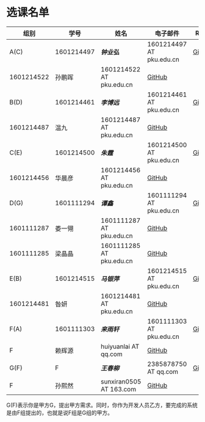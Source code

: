 选课名单
=======

组别 | 学号   |  姓名  |  电子邮件 | Repo
---- | ------ | ------ | -------- | ------
A(C) | 1601214497  | _**钟业弘**_| 1601214497 AT  pku.edu.cn | [GitHub](https://github.com/zhongyehong/oo-homework)
  | 1601214522  | 孙鹏晖| 1601214522 AT  pku.edu.cn | [GitHub](https://github.com/isph/OO)
B(D) | 1601214461  | _**李博远**_| 1601214461 AT  pku.edu.cn | [GitHub](https://github.com/liberion1994/oo)
  | 1601214487  | 温九	| 1601214487 AT  pku.edu.cn	| [GitHub](https://github.com/pkumercury/oo)
C(E) | 1601214500  | _**朱霆**_	| 1601214500 AT  pku.edu.cn | [GitHub](https://github.com/locusxt/oo)
  | 1601214456  | 华晨彦| 1601214456 AT  pku.edu.cn | [GitHub](https://github.com/woooking/oo)
D(G) | 1601111294	| _**谭鑫**_	| 1601111294 AT  pku.edu.cn | [GitHub](https://github.com/SunflowerPKU/OO)
  | 1601111287  | 娄一翎| 1601111287 AT  pku.edu.cn | [GitHub](https://github.com/yilinglou/OO)
  | 1601111285  | 梁晶晶| 1601111285 AT  pku.edu.cn | [GitHub](https://github.com/Emilyaxe/oo)
E(B) | 1601214515  | _**马银萍**_| 1601214515 AT  pku.edu.cn	| [GitHub](https://github.com/Ashlee1994/OO)
  | 1601214481  | 昝妍	| 1601214481 AT  pku.edu.cn | [GitHub](https://github.com/Leftears/oo.git)
F(A) | 1601111303  | _**来雨轩**_| 1601111303 AT  pku.edu.cn | [GitHub](https://github.com/Erutan-pku/oo)
  | F           | 赖辉源| huiyuanlai AT qq.com   | [GitHub](https://github.com/llandll/OO-Course)
G(F) | F           | _**王春柳**_| 2385878750 AT qq.com    | [GitHub](https://github.com/wcl199343/OO-Course)
  | F           | 孙熙然| sunxiran0505 AT 163.com   | [GitHub](https://github.com/JosephineSun/OOCOURSE)

G(F)表示你是甲方G，提出甲方需求。同时，你作为开发人员乙方，要完成的系统是由F组提出的，也就是说F组是G组的甲方。

